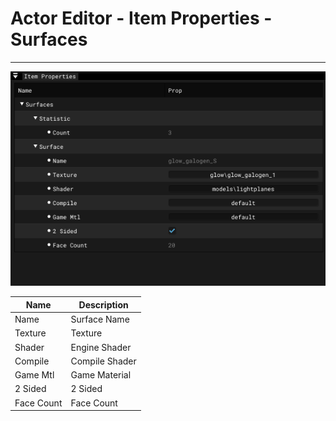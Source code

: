 # Actor Editor - Item Properties - Surfaces

___

![alt text](../../images/ae-ip-surfaces.png)

| Name | Description |
|---|---|
| Name | Surface Name |
| Texture | Texture |
| Shader | Engine Shader |
| Compile | Compile Shader |
| Game Mtl | Game Material |
| 2 Sided | 2 Sided |
| Face Count | Face Count |
